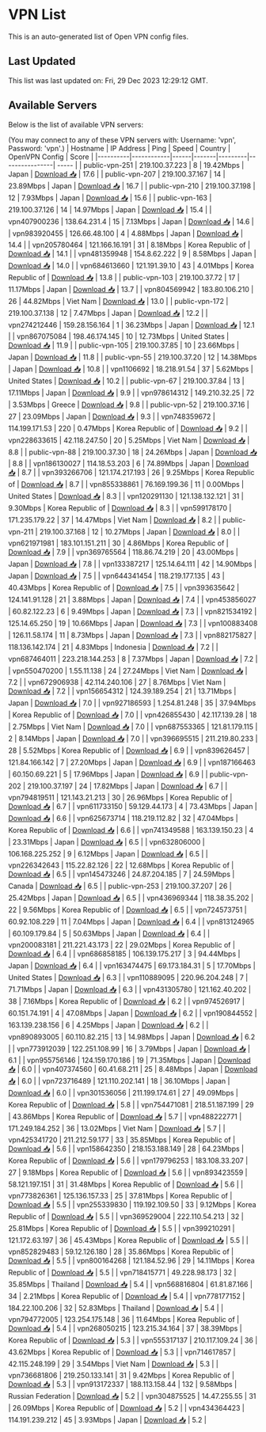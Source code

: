 # VPN List

This is an auto-generated list of Open VPN config files.

## Last Updated

This list was last updated on: Fri, 29 Dec 2023 12:29:12 GMT.

## Available Servers

Below is the list of available VPN servers:

(You may connect to any of these VPN servers with: Username: 'vpn', Password: 'vpn'.)
| Hostname | IP Address | Ping | Speed | Country | OpenVPN Config | Score |
|----------|------------|------|-------|---------|----------------| ----- |
| public-vpn-251 | 219.100.37.223 | 8 | 19.42Mbps | Japan | [Download 📥](./configs/server_0_JP.ovpn) | 17.6 |
| public-vpn-207 | 219.100.37.167 | 14 | 23.89Mbps | Japan | [Download 📥](./configs/server_1_JP.ovpn) | 16.7 |
| public-vpn-210 | 219.100.37.198 | 12 | 7.93Mbps | Japan | [Download 📥](./configs/server_2_JP.ovpn) | 15.6 |
| public-vpn-163 | 219.100.37.126 | 14 | 14.97Mbps | Japan | [Download 📥](./configs/server_3_JP.ovpn) | 15.4 |
| vpn407900236 | 138.64.231.4 | 15 | 7.13Mbps | Japan | [Download 📥](./configs/server_4_JP.ovpn) | 14.6 |
| vpn983920455 | 126.66.48.100 | 4 | 4.88Mbps | Japan | [Download 📥](./configs/server_5_JP.ovpn) | 14.4 |
| vpn205780464 | 121.166.16.191 | 31 | 8.18Mbps | Korea Republic of | [Download 📥](./configs/server_6_KR.ovpn) | 14.1 |
| vpn481359948 | 154.8.62.222 | 9 | 8.58Mbps | Japan | [Download 📥](./configs/server_7_JP.ovpn) | 14.0 |
| vpn684613660 | 121.191.39.10 | 43 | 4.01Mbps | Korea Republic of | [Download 📥](./configs/server_8_KR.ovpn) | 13.8 |
| public-vpn-103 | 219.100.37.72 | 17 | 11.17Mbps | Japan | [Download 📥](./configs/server_9_JP.ovpn) | 13.7 |
| vpn804569942 | 183.80.106.210 | 26 | 44.82Mbps | Viet Nam | [Download 📥](./configs/server_10_VN.ovpn) | 13.0 |
| public-vpn-172 | 219.100.37.138 | 12 | 7.47Mbps | Japan | [Download 📥](./configs/server_11_JP.ovpn) | 12.2 |
| vpn274212446 | 159.28.156.164 | 1 | 36.23Mbps | Japan | [Download 📥](./configs/server_12_JP.ovpn) | 12.1 |
| vpn867075084 | 198.46.174.145 | 10 | 12.73Mbps | United States | [Download 📥](./configs/server_13_US.ovpn) | 11.9 |
| public-vpn-105 | 219.100.37.85 | 10 | 23.66Mbps | Japan | [Download 📥](./configs/server_14_JP.ovpn) | 11.8 |
| public-vpn-55 | 219.100.37.20 | 12 | 14.38Mbps | Japan | [Download 📥](./configs/server_15_JP.ovpn) | 10.8 |
| vpn1106692 | 18.218.91.54 | 37 | 5.62Mbps | United States | [Download 📥](./configs/server_16_US.ovpn) | 10.2 |
| public-vpn-67 | 219.100.37.84 | 13 | 17.11Mbps | Japan | [Download 📥](./configs/server_17_JP.ovpn) | 9.9 |
| vpn978614312 | 149.210.32.25 | 72 | 3.53Mbps | Greece | [Download 📥](./configs/server_18_GR.ovpn) | 9.8 |
| public-vpn-52 | 219.100.37.16 | 27 | 23.09Mbps | Japan | [Download 📥](./configs/server_19_JP.ovpn) | 9.3 |
| vpn748359672 | 114.199.171.53 | 220 | 0.47Mbps | Korea Republic of | [Download 📥](./configs/server_20_KR.ovpn) | 9.2 |
| vpn228633615 | 42.118.247.50 | 20 | 5.25Mbps | Viet Nam | [Download 📥](./configs/server_21_VN.ovpn) | 8.8 |
| public-vpn-88 | 219.100.37.30 | 18 | 24.26Mbps | Japan | [Download 📥](./configs/server_22_JP.ovpn) | 8.8 |
| vpn186130027 | 114.18.53.203 | 6 | 74.89Mbps | Japan | [Download 📥](./configs/server_23_JP.ovpn) | 8.7 |
| vpn393266706 | 121.174.217.193 | 26 | 9.25Mbps | Korea Republic of | [Download 📥](./configs/server_24_KR.ovpn) | 8.7 |
| vpn855338861 | 76.169.199.36 | 11 | 0.00Mbps | United States | [Download 📥](./configs/server_25_US.ovpn) | 8.3 |
| vpn120291130 | 121.138.132.121 | 31 | 9.30Mbps | Korea Republic of | [Download 📥](./configs/server_26_KR.ovpn) | 8.3 |
| vpn599178170 | 171.235.179.22 | 37 | 14.47Mbps | Viet Nam | [Download 📥](./configs/server_27_VN.ovpn) | 8.2 |
| public-vpn-211 | 219.100.37.168 | 12 | 10.27Mbps | Japan | [Download 📥](./configs/server_28_JP.ovpn) | 8.0 |
| vpn621971981 | 183.101.151.211 | 30 | 4.86Mbps | Korea Republic of | [Download 📥](./configs/server_29_KR.ovpn) | 7.9 |
| vpn369765564 | 118.86.74.219 | 20 | 43.00Mbps | Japan | [Download 📥](./configs/server_30_JP.ovpn) | 7.8 |
| vpn133387217 | 125.14.64.111 | 42 | 14.90Mbps | Japan | [Download 📥](./configs/server_31_JP.ovpn) | 7.5 |
| vpn644341454 | 118.219.177.135 | 43 | 40.43Mbps | Korea Republic of | [Download 📥](./configs/server_32_KR.ovpn) | 7.5 |
| vpn393635642 | 124.141.91.128 | 21 | 3.88Mbps | Japan | [Download 📥](./configs/server_33_JP.ovpn) | 7.4 |
| vpn453856027 | 60.82.122.23 | 6 | 9.49Mbps | Japan | [Download 📥](./configs/server_34_JP.ovpn) | 7.3 |
| vpn821534192 | 125.14.65.250 | 19 | 10.66Mbps | Japan | [Download 📥](./configs/server_35_JP.ovpn) | 7.3 |
| vpn100883408 | 126.11.58.174 | 11 | 8.73Mbps | Japan | [Download 📥](./configs/server_36_JP.ovpn) | 7.3 |
| vpn882175827 | 118.136.142.174 | 21 | 4.83Mbps | Indonesia | [Download 📥](./configs/server_37_ID.ovpn) | 7.2 |
| vpn687464011 | 223.218.144.253 | 8 | 7.37Mbps | Japan | [Download 📥](./configs/server_38_JP.ovpn) | 7.2 |
| vpn550470200 | 1.55.11.138 | 24 | 27.24Mbps | Viet Nam | [Download 📥](./configs/server_39_VN.ovpn) | 7.2 |
| vpn672906938 | 42.114.240.106 | 27 | 8.76Mbps | Viet Nam | [Download 📥](./configs/server_40_VN.ovpn) | 7.2 |
| vpn156654312 | 124.39.189.254 | 21 | 13.71Mbps | Japan | [Download 📥](./configs/server_41_JP.ovpn) | 7.0 |
| vpn927186593 | 1.254.81.248 | 35 | 37.94Mbps | Korea Republic of | [Download 📥](./configs/server_42_KR.ovpn) | 7.0 |
| vpn426855430 | 42.117.139.28 | 18 | 2.75Mbps | Viet Nam | [Download 📥](./configs/server_43_VN.ovpn) | 7.0 |
| vpn687553365 | 121.81.179.115 | 2 | 8.14Mbps | Japan | [Download 📥](./configs/server_44_JP.ovpn) | 7.0 |
| vpn396695515 | 211.219.80.233 | 28 | 5.52Mbps | Korea Republic of | [Download 📥](./configs/server_45_KR.ovpn) | 6.9 |
| vpn839626457 | 121.84.166.142 | 7 | 27.20Mbps | Japan | [Download 📥](./configs/server_46_JP.ovpn) | 6.9 |
| vpn187166463 | 60.150.69.221 | 5 | 17.96Mbps | Japan | [Download 📥](./configs/server_47_JP.ovpn) | 6.9 |
| public-vpn-202 | 219.100.37.197 | 24 | 17.82Mbps | Japan | [Download 📥](./configs/server_48_JP.ovpn) | 6.7 |
| vpn794819511 | 121.143.21.213 | 30 | 26.96Mbps | Korea Republic of | [Download 📥](./configs/server_49_KR.ovpn) | 6.7 |
| vpn611733150 | 59.129.44.173 | 4 | 73.43Mbps | Japan | [Download 📥](./configs/server_50_JP.ovpn) | 6.6 |
| vpn625673714 | 118.219.112.82 | 32 | 47.04Mbps | Korea Republic of | [Download 📥](./configs/server_51_KR.ovpn) | 6.6 |
| vpn741349588 | 163.139.150.23 | 4 | 23.31Mbps | Japan | [Download 📥](./configs/server_52_JP.ovpn) | 6.5 |
| vpn632806000 | 106.168.225.252 | 9 | 6.12Mbps | Japan | [Download 📥](./configs/server_53_JP.ovpn) | 6.5 |
| vpn226342643 | 115.22.82.126 | 22 | 12.68Mbps | Korea Republic of | [Download 📥](./configs/server_54_KR.ovpn) | 6.5 |
| vpn145473246 | 24.87.204.185 | 7 | 24.59Mbps | Canada | [Download 📥](./configs/server_55_CA.ovpn) | 6.5 |
| public-vpn-253 | 219.100.37.207 | 26 | 25.42Mbps | Japan | [Download 📥](./configs/server_56_JP.ovpn) | 6.5 |
| vpn436969344 | 118.38.35.202 | 22 | 9.56Mbps | Korea Republic of | [Download 📥](./configs/server_57_KR.ovpn) | 6.5 |
| vpn724573751 | 60.92.108.229 | 11 | 7.04Mbps | Japan | [Download 📥](./configs/server_58_JP.ovpn) | 6.4 |
| vpn813124965 | 60.109.179.84 | 5 | 50.63Mbps | Japan | [Download 📥](./configs/server_59_JP.ovpn) | 6.4 |
| vpn200083181 | 211.221.43.173 | 22 | 29.02Mbps | Korea Republic of | [Download 📥](./configs/server_60_KR.ovpn) | 6.4 |
| vpn686858185 | 106.139.175.217 | 3 | 94.44Mbps | Japan | [Download 📥](./configs/server_61_JP.ovpn) | 6.4 |
| vpn163474475 | 69.173.184.31 | 5 | 17.70Mbps | United States | [Download 📥](./configs/server_62_US.ovpn) | 6.3 |
| vpn110889095 | 220.96.204.248 | 7 | 71.71Mbps | Japan | [Download 📥](./configs/server_63_JP.ovpn) | 6.3 |
| vpn431305780 | 121.162.40.202 | 38 | 7.16Mbps | Korea Republic of | [Download 📥](./configs/server_64_KR.ovpn) | 6.2 |
| vpn974526917 | 60.151.74.191 | 4 | 47.08Mbps | Japan | [Download 📥](./configs/server_65_JP.ovpn) | 6.2 |
| vpn190844552 | 163.139.238.156 | 6 | 4.25Mbps | Japan | [Download 📥](./configs/server_66_JP.ovpn) | 6.2 |
| vpn890893005 | 60.110.82.215 | 13 | 14.98Mbps | Japan | [Download 📥](./configs/server_67_JP.ovpn) | 6.2 |
| vpn773912039 | 122.251.108.99 | 16 | 3.79Mbps | Japan | [Download 📥](./configs/server_68_JP.ovpn) | 6.1 |
| vpn955756146 | 124.159.170.186 | 19 | 71.35Mbps | Japan | [Download 📥](./configs/server_69_JP.ovpn) | 6.0 |
| vpn407374560 | 60.41.68.211 | 25 | 8.48Mbps | Japan | [Download 📥](./configs/server_70_JP.ovpn) | 6.0 |
| vpn723716489 | 121.110.202.141 | 18 | 36.10Mbps | Japan | [Download 📥](./configs/server_71_JP.ovpn) | 6.0 |
| vpn301536056 | 211.199.174.61 | 27 | 49.09Mbps | Korea Republic of | [Download 📥](./configs/server_72_KR.ovpn) | 5.8 |
| vpn754471081 | 218.51.187.199 | 29 | 43.86Mbps | Korea Republic of | [Download 📥](./configs/server_73_KR.ovpn) | 5.7 |
| vpn488222771 | 171.249.184.252 | 36 | 13.02Mbps | Viet Nam | [Download 📥](./configs/server_74_VN.ovpn) | 5.7 |
| vpn425341720 | 211.212.59.177 | 33 | 35.85Mbps | Korea Republic of | [Download 📥](./configs/server_75_KR.ovpn) | 5.6 |
| vpn158642350 | 218.153.188.149 | 28 | 64.23Mbps | Korea Republic of | [Download 📥](./configs/server_76_KR.ovpn) | 5.6 |
| vpn179796253 | 183.108.33.207 | 27 | 9.18Mbps | Korea Republic of | [Download 📥](./configs/server_77_KR.ovpn) | 5.6 |
| vpn893423559 | 58.121.197.151 | 31 | 31.48Mbps | Korea Republic of | [Download 📥](./configs/server_78_KR.ovpn) | 5.6 |
| vpn773826361 | 125.136.157.33 | 25 | 37.81Mbps | Korea Republic of | [Download 📥](./configs/server_79_KR.ovpn) | 5.5 |
| vpn255339830 | 119.192.109.50 | 33 | 9.12Mbps | Korea Republic of | [Download 📥](./configs/server_80_KR.ovpn) | 5.5 |
| vpn369529004 | 222.110.54.213 | 32 | 25.81Mbps | Korea Republic of | [Download 📥](./configs/server_81_KR.ovpn) | 5.5 |
| vpn399210291 | 121.172.63.197 | 36 | 45.43Mbps | Korea Republic of | [Download 📥](./configs/server_82_KR.ovpn) | 5.5 |
| vpn852829483 | 59.12.126.180 | 28 | 35.86Mbps | Korea Republic of | [Download 📥](./configs/server_83_KR.ovpn) | 5.5 |
| vpn800164268 | 121.184.52.96 | 29 | 14.11Mbps | Korea Republic of | [Download 📥](./configs/server_84_KR.ovpn) | 5.5 |
| vpn718415771 | 49.228.98.173 | 32 | 35.85Mbps | Thailand | [Download 📥](./configs/server_85_TH.ovpn) | 5.4 |
| vpn568816804 | 61.81.87.166 | 34 | 2.21Mbps | Korea Republic of | [Download 📥](./configs/server_86_KR.ovpn) | 5.4 |
| vpn778177152 | 184.22.100.206 | 32 | 52.83Mbps | Thailand | [Download 📥](./configs/server_87_TH.ovpn) | 5.4 |
| vpn794772005 | 123.254.175.148 | 36 | 11.64Mbps | Korea Republic of | [Download 📥](./configs/server_88_KR.ovpn) | 5.4 |
| vpn268050215 | 123.215.34.164 | 37 | 38.39Mbps | Korea Republic of | [Download 📥](./configs/server_89_KR.ovpn) | 5.3 |
| vpn555317137 | 210.117.109.24 | 36 | 43.62Mbps | Korea Republic of | [Download 📥](./configs/server_90_KR.ovpn) | 5.3 |
| vpn714617857 | 42.115.248.199 | 29 | 3.54Mbps | Viet Nam | [Download 📥](./configs/server_91_VN.ovpn) | 5.3 |
| vpn736681806 | 219.250.133.141 | 31 | 9.42Mbps | Korea Republic of | [Download 📥](./configs/server_92_KR.ovpn) | 5.3 |
| vpn913172337 | 188.113.158.44 | 132 | 9.58Mbps | Russian Federation | [Download 📥](./configs/server_93_RU.ovpn) | 5.2 |
| vpn304875525 | 14.47.255.55 | 31 | 26.09Mbps | Korea Republic of | [Download 📥](./configs/server_94_KR.ovpn) | 5.2 |
| vpn434364423 | 114.191.239.212 | 45 | 3.93Mbps | Japan | [Download 📥](./configs/server_95_JP.ovpn) | 5.2 |
